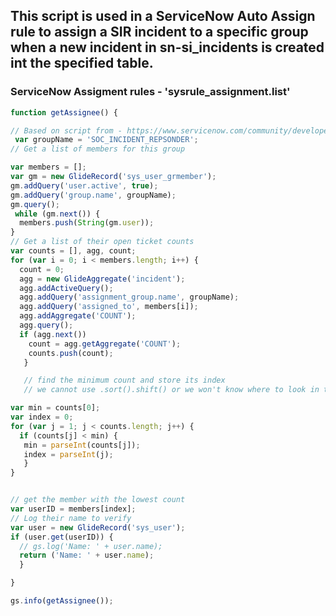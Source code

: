 ## This script is used in a ServiceNow Auto Assign rule to assign a SIR incident to a specific group when a new incident in sn-si_incidents is created int the specified table.

### ServiceNow Assigment rules - 'sysrule_assignment.list'

```javascript
function getAssignee() {

// Based on script from - https://www.servicenow.com/community/developer-forum/assign-a-incident-automatically-to-a-user-in-group/m-p/1529430
 var groupName = 'SOC_INCIDENT_REPSONDER';
// Get a list of members for this group

var members = [];
var gm = new GlideRecord('sys_user_grmember');
gm.addQuery('user.active', true);
gm.addQuery('group.name', groupName);
gm.query();
 while (gm.next()) {
  members.push(String(gm.user));
}
// Get a list of their open ticket counts
var counts = [], agg, count;
for (var i = 0; i < members.length; i++) {
  count = 0;
  agg = new GlideAggregate('incident');
  agg.addActiveQuery();
  agg.addQuery('assignment_group.name', groupName);
  agg.addQuery('assigned_to', members[i]);
  agg.addAggregate('COUNT');
  agg.query();
  if (agg.next())
    count = agg.getAggregate('COUNT');
    counts.push(count);
   }

   // find the minimum count and store its index
   // we cannot use .sort().shift() or we won't know where to look in the members array

var min = counts[0];
var index = 0;
for (var j = 1; j < counts.length; j++) {
  if (counts[j] < min) {
   min = parseInt(counts[j]);
   index = parseInt(j);
   }
}


// get the member with the lowest count
var userID = members[index];
// Log their name to verify
var user = new GlideRecord('sys_user');
if (user.get(userID)) {
  // gs.log('Name: ' + user.name);
  return ('Name: ' + user.name);
  }

}

gs.info(getAssignee());


```
